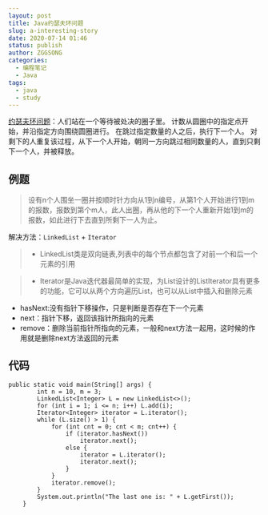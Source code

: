 ```yaml
---
layout: post
title: Java约瑟夫环问题
slug: a-interesting-story
date: 2020-07-14 01:46
status: publish
author: ZGGSONG
categories: 
  - 编程笔记
  - Java
tags: 
  - java
  - study
---
```


[约瑟夫环问题](https://zh.wikipedia.org/wiki/%E7%BA%A6%E7%91%9F%E5%A4%AB%E6%96%AF%E9%97%AE%E9%A2%98)：人们站在一个等待被处决的圈子里。 计数从圆圈中的指定点开始，并沿指定方向围绕圆圈进行。 在跳过指定数量的人之后，执行下一个人。 对剩下的人重复该过程，从下一个人开始，朝同一方向跳过相同数量的人，直到只剩下一个人，并被释放。

## 例题

> 设有n个人围坐一圈并按顺时针方向从1到n编号，从第1个人开始进行1到m的报数，报数到第个m人，此人出圈，再从他的下一个人重新开始1到m的报数，如此进行下去直到所剩下一人为止。

解决方法：`LinkedList` + `Iterator `

> - LinkedList类是双向链表,列表中的每个节点都包含了对前一个和后一个元素的引用
  

> - Iterator是Java迭代器最简单的实现，为List设计的ListIterator具有更多的功能，它可以从两个方向遍历List，也可以从List中插入和删除元素
  - hasNext:没有指针下移操作，只是判断是否存在下一个元素
  - next：指针下移，返回该指针所指向的元素
  - remove：删除当前指针所指向的元素，一般和next方法一起用，这时候的作用就是删除next方法返回的元素

## 代码

```
public static void main(String[] args) {
        int n = 10, m = 3;
        LinkedList<Integer> L = new LinkedList<>();
        for (int i = 1; i <= n; i++) L.add(i);
        Iterator<Integer> iterator = L.iterator();
        while (L.size() > 1) {
            for (int cnt = 0; cnt < m; cnt++) {
                if (iterator.hasNext())
                    iterator.next();
                else {
                    iterator = L.iterator();
                    iterator.next();
                }
            }
            iterator.remove();
        }
        System.out.println("The last one is: " + L.getFirst());
    }
```